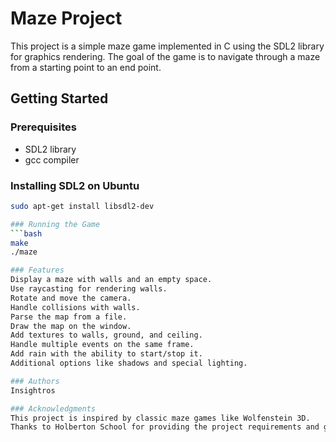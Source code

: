 # Maze Project

This project is a simple maze game implemented in C using the SDL2 library for graphics rendering. The goal of the game is to navigate through a maze from a starting point to an end point.

## Getting Started

### Prerequisites
- SDL2 library
- gcc compiler

### Installing SDL2 on Ubuntu
```bash
sudo apt-get install libsdl2-dev

### Running the Game
```bash
make
./maze

### Features
Display a maze with walls and an empty space.
Use raycasting for rendering walls.
Rotate and move the camera.
Handle collisions with walls.
Parse the map from a file.
Draw the map on the window.
Add textures to walls, ground, and ceiling.
Handle multiple events on the same frame.
Add rain with the ability to start/stop it.
Additional options like shadows and special lighting.

### Authors
Insightros

### Acknowledgments
This project is inspired by classic maze games like Wolfenstein 3D.
Thanks to Holberton School for providing the project requirements and guidelines.
